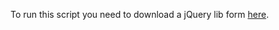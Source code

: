 To run this script you need to download a jQuery lib form [here](http://code.jquery.com/jquery-1.9.1.js).
